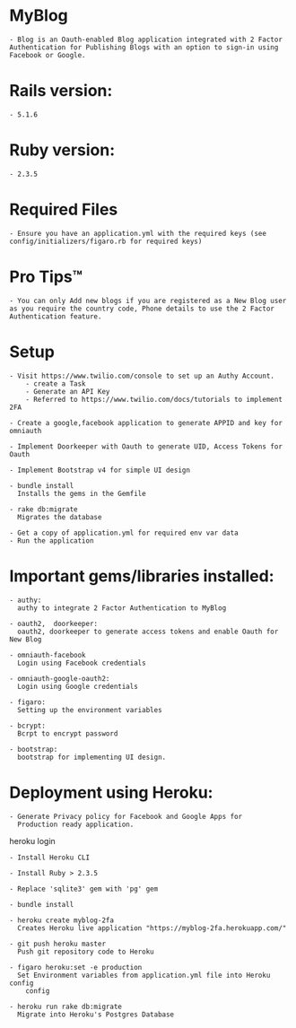 # MyBlog

	- Blog is an Oauth-enabled Blog application integrated with 2 Factor Authentication for Publishing Blogs with an option to sign-in using Facebook or Google. 

# Rails version:
	- 5.1.6

# Ruby version: 
	- 2.3.5

# Required Files

	- Ensure you have an application.yml with the required keys (see config/initializers/figaro.rb for required keys)

# Pro Tips™

	- You can only Add new blogs if you are registered as a New Blog user as you require the country code, Phone details to use the 2 Factor Authentication feature.

# Setup

	- Visit https://www.twilio.com/console to set up an Authy Account.
	 	- create a Task
	 	- Generate an API Key
		- Referred to https://www.twilio.com/docs/tutorials to implement 2FA

	- Create a google,facebook application to generate APPID and key for 	omniauth

	- Implement Doorkeeper with Oauth to generate UID, Access Tokens for Oauth

	- Implement Bootstrap v4 for simple UI design

	- bundle install
	  Installs the gems in the Gemfile
	  
	- rake db:migrate
	  Migrates the database 
	  
	- Get a copy of application.yml for required env var data
	- Run the application

# Important gems/libraries installed:

	- authy:
	  authy to integrate 2 Factor Authentication to MyBlog

	- oauth2,  doorkeeper:
	  oauth2, doorkeeper to generate access tokens and enable Oauth for New Blog

	- omniauth-facebook
	  Login using Facebook credentials
	
	- omniauth-google-oauth2:
	  Login using Google credentials 

	- figaro:
	  Setting up the environment variables

	- bcrypt:
	  Bcrpt to encrypt password

	- bootstrap:
	  bootstrap for implementing UI design.

# Deployment using Heroku:

	- Generate Privacy policy for Facebook and Google Apps for 
	  Production ready application.

heroku login

	- Install Heroku CLI

	- Install Ruby > 2.3.5

	- Replace 'sqlite3' gem with 'pg' gem

	- bundle install

	- heroku create myblog-2fa
	  Creates Heroku live application "https://myblog-2fa.herokuapp.com/"

	- git push heroku master
	  Push git repository code to Heroku

	- figaro heroku:set -e production
	  Set Environment variables from application.yml file into Heroku config
		config

	- heroku run rake db:migrate
	  Migrate into Heroku's Postgres Database
